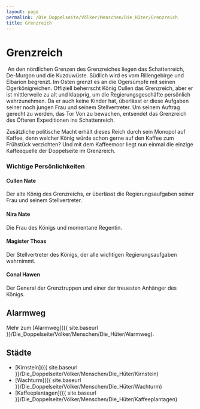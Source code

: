 ```yaml
---
layout: page
permalink: /Die_Doppelseite/Völker/Menschen/Die_Hüter/Grenzreich
title: Grenzreich
---
```


# Grenzreich

<img alt="" src="{{ site.baseurl }}/assets/images/wappen/grenzreich.jpg" />
An den nördlichen Grenzen des Grenzreiches liegen das Schattenreich, De-Murgon und die Kuzduwüste. Südlich wird es vom Rillengebirge und Elbarion begrenzt. Im Osten grenzt es an die Ogersümpfe mit seinen Ogerkönigreichen. Offiziell beherrscht König Cullen das Grenzreich, aber er ist mittlerweile zu alt und klapprig, um die Regierungsgeschäfte persönlich wahrzunehmen. Da er auch keine Kinder hat, überlässt er diese Aufgaben seiner noch jungen Frau und seinem Stellvertreter. Um seinem Auftrag gerecht zu werden, das Tor Von zu bewachen, entsendet das Grenzreich des Öfteren Expeditionen ins Schattenreich.

Zusätzliche politische Macht erhält dieses Reich durch sein Monopol auf Kaffee, denn welcher König würde schon gerne auf den Kaffee zum Frühstück verzichten? Und mit dem Kaffeemoor liegt nun einmal die einzige Kaffeequelle der Doppelseite im Grenzreich.

### Wichtige Persönlichkeiten

#### Cullen Nate

Der alte König des Grenzreichs, er überlässt die Regierungsaufgaben seiner Frau und seinem Stellvertreter.

#### Nira Nate

Die Frau des Königs und momentane Regentin.

#### Magister Thoas

Der Stellvertreter des Königs, der alle wichtigen Regierungsaufgaben wahrnimmt.

#### Conal Hawen

Der General der Grenztruppen und einer der treuesten Anhänger des Königs.

## Alarmweg

Mehr zum [Alarmweg]({{ site.baseurl }}/Die_Doppelseite/Völker/Menschen/Die_Hüter/Alarmweg).

## Städte

- [Kirnstein]({{ site.baseurl }}/Die_Doppelseite/Völker/Menschen/Die_Hüter/Kirnstein)
- [Wachturm]({{ site.baseurl }}/Die_Doppelseite/Völker/Menschen/Die_Hüter/Wachturm)
- [Kaffeeplantagen]({{ site.baseurl }}/Die_Doppelseite/Völker/Menschen/Die_Hüter/Kaffeeplantagen)


